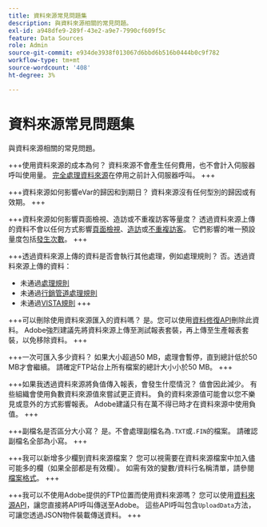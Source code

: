 ```yaml
---
title: 資料來源常見問題集
description: 與資料來源相關的常見問題。
exl-id: a948dfe9-289f-43e2-a9e7-7990cf609f5c
feature: Data Sources
role: Admin
source-git-commit: e934de3938f013067d6bbd6b516b0444b0c9f782
workflow-type: tm+mt
source-wordcount: '408'
ht-degree: 3%

---
```


# 資料來源常見問題集

與資料來源相關的常見問題。

+++使用資料來源的成本為何？
資料來源不會產生任何費用，也不會計入伺服器呼叫使用量。 [完全處理資料來源](full-processing-eol.md)在停用之前計入伺服器呼叫。
+++

+++資料來源如何影響eVar的歸因和到期日？
資料來源沒有任何型別的歸因或有效期。
+++

+++資料來源如何影響頁面檢視、造訪或不重複訪客等量度？
透過資料來源上傳的資料不會以任何方式影響[頁面檢視](/help/components/metrics/page-views.md)、[造訪](/help/components/metrics/visits.md)或[不重複訪客](/help/components/metrics/unique-visitors.md)。 它們影響的唯一預設量度包括[發生次數](/help/components/metrics/occurrences.md)。
+++

+++透過資料來源上傳的資料是否會執行其他處理，例如處理規則？
否。透過資料來源上傳的資料：

* 未通過[處理規則](/help/admin/tools/manage-rs/edit-settings/general/processing-rules/pr-overview.md)
* 未通過[行銷管道處理規則](/help/admin/tools/manage-rs/edit-settings/marketing-channels/mc-proc-rules.md)
* 未通過[VISTA規則](/help/technotes/vista.md)
+++

+++可以刪除使用資料來源匯入的資料嗎？
是。您可以使用[資料修復API](https://developer.adobe.com/analytics-apis/docs/2.0/guides/endpoints/data-repair/)刪除此資料。 Adobe強烈建議先將資料來源上傳至測試報表套裝，再上傳至生產報表套裝，以免移除資料。
+++

+++一次可匯入多少資料？
如果大小超過50 MB，處理會暫停，直到總計低於50 MB才會繼續。 請確定FTP站台上所有檔案的總計大小小於50 MB。
+++

+++如果我透過資料來源將負值傳入報表，會發生什麼情況？
值會因此減少。 有些組織會使用負數資料來源值來嘗試更正資料。 負的資料來源值可能會以您不樂見或意外的方式影響報表。 Adobe建議只有在萬不得已時才在資料來源中使用負值。
+++

+++副檔名是否區分大小寫？
是。不會處理副檔名為`.TXT`或`.FIN`的檔案。 請確認副檔名全部為小寫。
+++

+++我可以新增多少欄到資料來源檔案？
您可以視需要在資料來源檔案中加入儘可能多的欄（如果全部都是有效欄）。 如需有效的變數/資料行名稱清單，請參閱[檔案格式](file-format.md)。
+++

+++我可以不使用Adobe提供的FTP位置而使用資料來源嗎？
您可以使用[資料來源API](https://developer.adobe.com/analytics-apis/docs/1.4/guides/data-sources/)，讓您直接將API呼叫傳送至Adobe。 這些API呼叫包含`UploadData`方法，可讓您透過JSON物件裝載傳送資料。
+++

